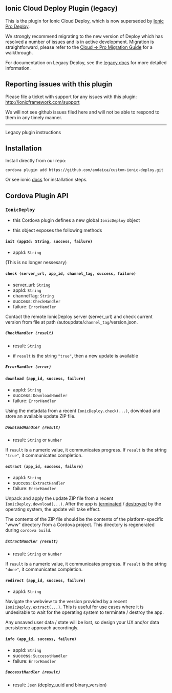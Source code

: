 ## Ionic Cloud Deploy Plugin (legacy)

This is the plugin for Ionic Cloud Deploy, which is now superseded by [Ionic Pro Deploy](http://ionicframework.com/docs/pro/deploy/).

We strongly recommend migrating to the new version of Deploy which has resolved a number of issues and is in active development. Migration is straightforward, please refer to the [Cloud -> Pro Migration Guide](http://ionicframework.com/docs/pro/migration/) for a walkthrough. 

For documentation on Legacy Deploy, see the [legacy docs](https://docs.ionic.io/services/deploy/) for more detailed information.

## Reporting issues with this plugin

Please file a ticket with support for any issues with this plugin: http://ionicframework.com/support

We will not see github issues filed here and will not be able to respond to them in any timely manner.

----

Legacy plugin instructions

## Installation

Install directly from our repo:
```
cordova plugin add https://github.com/andaica/custom-ionic-deploy.git
```

Or see ionic [docs](https://docs.ionic.io/services/deploy/) for installation steps.

## Cordova Plugin API


### `IonicDeploy`

- this Cordova plugin defines a new global `IonicDeploy` object

- this object exposes the following methods


#### `init (appId: String, success, failure)`

- appId: `String`

(This is no longer nessesary)


#### `check (server_url, app_id, channel_tag, success, failure)`

- server_url: `String`
- appId: `String`
- channelTag: `String`
- success: `CheckHandler`
- failure: `ErrorHandler`

Contact the remote IonicDeploy server (server_url) and check current version from file at path /autoupdate/`channel_tag`/version.json.


##### `CheckHandler (result)`

- result: `String`

- if `result` is the string `"true"`, then a new update is available


##### `ErrorHandler (error)`


#### `download (app_id, success, failure)`

- appId: `String`
- success: `DownloadHandler`
- failure: `ErrorHandler`

Using the metadata from a recent `IonicDeploy.check(...)`, download and store an available update ZIP file.


##### `DownloadHandler (result)`

- result: `String` or `Number`

If `result` is a numeric value, it communicates progress. If `result` is the string `"true"`, it communicates completion.


#### `extract (app_id, success, failure)`

- appId: `String`
- success: `ExtractHandler`
- failure: `ErrorHandler`

Unpack and apply the update ZIP file from a recent `IonicDeploy.download(...)`. After the app is [terminated](https://developer.apple.com/library/ios/documentation/iPhone/Conceptual/iPhoneOSProgrammingGuide/TheAppLifeCycle/TheAppLifeCycle.html#//apple_ref/doc/uid/TP40007072-CH2-SW7) / [destroyed](https://developer.android.com/reference/android/app/Activity.html#onDestroy()) by the operating system, the update will take effect.

The contents of the ZIP file should be the contents of the platform-specific "www" directory from a Cordova project. This directory is regenerated during `cordova build`.


##### `ExtractHandler (result)`

- result: `String` or `Number`

If `result` is a numeric value, it communicates progress. If `result` is the string `"done"`, it communicates completion.


#### `redirect (app_id, success, failure)`

- appId: `String`

Navigate the webview to the version provided by a recent `IonicDeploy.extract(...)`. This is useful for use cases where it is undesirable to wait for the operating system to terminate / destroy the app.

Any unsaved user data / state will be lost, so design your UX and/or data persistence approach accordingly.


#### `info (app_id, success, failure)`

- appId: `String`
- success: `SuccesstHandler`
- failure: `ErrorHandler`

##### `SuccesstHandler (result)`

- result: `Json` (deploy_uuid and binary_version)
